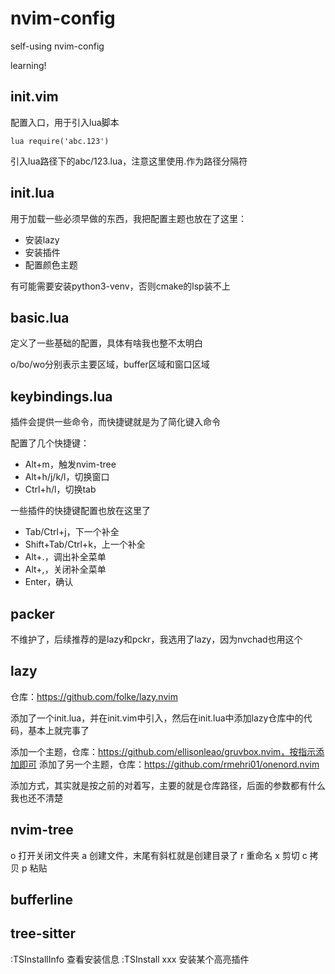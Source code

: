 # nvim-config

self-using nvim-config

learning!

## init.vim

配置入口，用于引入lua脚本

```vimscript
lua require('abc.123')
```

引入lua路径下的abc/123.lua，注意这里使用.作为路径分隔符

## init.lua

用于加载一些必须早做的东西，我把配置主题也放在了这里：
- 安装lazy
- 安装插件
- 配置颜色主题

有可能需要安装python3-venv，否则cmake的lsp装不上

## basic.lua

定义了一些基础的配置，具体有啥我也整不太明白

o/bo/wo分别表示主要区域，buffer区域和窗口区域

## keybindings.lua

插件会提供一些命令，而快捷键就是为了简化键入命令

配置了几个快捷键：
- Alt+m，触发nvim-tree
- Alt+h/j/k/l，切换窗口
- Ctrl+h/l，切换tab

一些插件的快捷键配置也放在这里了
- Tab/Ctrl+j，下一个补全
- Shift+Tab/Ctrl+k，上一个补全
- Alt+.，调出补全菜单
- Alt+,，关闭补全菜单
- Enter，确认

## packer

不维护了，后续推荐的是lazy和pckr，我选用了lazy，因为nvchad也用这个

## lazy

仓库：https://github.com/folke/lazy.nvim

添加了一个init.lua，并在init.vim中引入，然后在init.lua中添加lazy仓库中的代码，基本上就完事了

添加一个主题，仓库：https://github.com/ellisonleao/gruvbox.nvim，按指示添加即可
添加了另一个主题，仓库：https://github.com/rmehri01/onenord.nvim

添加方式，其实就是按之前的对着写，主要的就是仓库路径，后面的参数都有什么我也还不清楚

## nvim-tree

o 打开关闭文件夹
a 创建文件，末尾有斜杠就是创建目录了
r 重命名
x 剪切
c 拷贝
p 粘贴

## bufferline



## tree-sitter

:TSInstallInfo 查看安装信息
:TSInstall xxx 安装某个高亮插件

